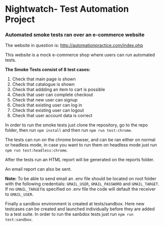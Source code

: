 # Nightwatch- Test Automation Project

### Automated smoke tests ran over an e-commerce website
The website in question is: http://automationpractice.com/index.php

This website is a mock e-commerce shop where users can run automated tests.

__The Smoke Tests consist of 8 test cases:__

1. Check that main page is shown
2. Check that catalogue is shown
3. Check that addding an item to cart is possible
4. Check that user can complete checkout
5. Check that new user can signup
6. Check that existing user can log in
7. Check that existing user can logout
8. Check that user account data is correct

In order to run the smoke tests just clone the repository, go to the repo folder, then run `npm install`
and then run `npm run test:chrome`.

The tests can run on the chrome browser, and can be ran either on normal or headless mode, in case you want to run them
on headless mode just run `npm run test:headless:chrome`.

After the tests run an HTML report will be generated on the reports folder.

An email report can also be sent.

__Note:__ To be able to send email an .env file should be located on root folder with the following credentials: `GMAIL_USER`, `GMAIL_PASSWORD` and `GMAIL_TARGET`. If no `GMAIL_TARGET`is specified on .env file the code will default the receiver to `GMAIL_USER`.

Finally a sandbox environment is created at tests/sandbox. Here new testcases can be created and launched individually before they are added to a test suite. In order to run the sanbdox tests just run `npm run test:sandbox`.

